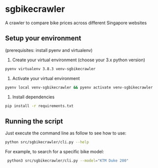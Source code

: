# sgbikecrawler

A crawler to compare bike prices across different Singapore websites

## Setup your environment

(prerequisites: install pyenv and virtualenv)

1. Create your virtual environment (choose your 3.x python version)

```bash
pyenv virtualenv 3.8.3 venv-sgbikecrawler
```

1. Activate your virtual environment

```bash
pyenv local venv-sgbikecrawler && pyenv activate venv-sgbikecrawler
```

1. Install dependencies

```bash
pip install -r requirements.txt
```

## Running the script
Just execute the command line as follow to see how to use:

```bash
python src/sgbikecrawler/cli.py --help
```

For example, to search for a specific bike model:

```bash
 python3 src/sgbikecrawler/cli.py --model="KTM Duke 200"
```
